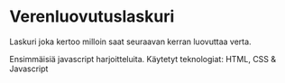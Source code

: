 # Verenluovutuslaskuri
Laskuri joka kertoo milloin saat seuraavan kerran luovuttaa verta.


Ensimmäisiä javascript harjoitteluita. 
Käytetyt teknologiat: HTML, CSS & Javascript
